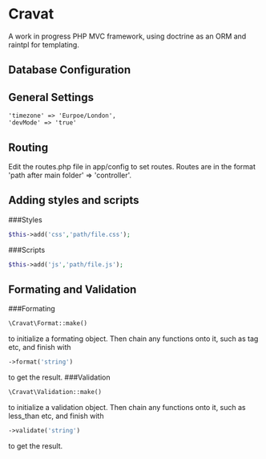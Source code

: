 Cravat
======
A work in progress PHP MVC framework, using doctrine as an ORM and raintpl for templating.

Database Configuration
----------------------

General Settings
----------------
```
'timezone' => 'Eurpoe/London',
'devMode' => 'true'
```

Routing
-------
Edit the routes.php file in app/config to set routes. Routes are in the format 'path after main folder' => 'controller'.

Adding styles and scripts
-------------------------
###Styles
```php
$this->add('css','path/file.css');
```
###Scripts
```php
$this->add('js','path/file.js');
```

Formating and Validation
------------------------
###Formating
```php
\Cravat\Format::make()
```
to initialize a formating object. Then chain any functions onto it, such as tag etc, and finish with 
```php
->format('string')
```
to get the result.
###Validation
```php
\Cravat\Validation::make()
```
to initialize a validation object. Then chain any functions onto it, such as less_than etc, and finish with
```php
->validate('string')
```
to get the result.
